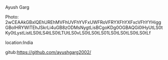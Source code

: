 Ayush Garg

Photo:
2wCEAAkGBxIQEhUREhMVFhUVFhYVFxUWFRoVFRYXFhYXFxcVFhYYHiggGBolHRYWITEhJSkrLi4uGB8zODMsNygtLisBCgoKDg0OGBAQGi0lHyUtLS0tKy0tLystListLS0tLS4tLS0tLTUtLS0vLS0tLS0tLS01LS0tLS0tLS0tLS0tLf

location:India

gitub:https://github.com/ayushgarg2002/
